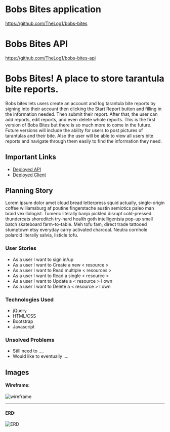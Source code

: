 # Bobs Bites application
https://github.com/TheLog1/bobs-bites
# Bobs Bites API
https://github.com/TheLog1/bobs-bites-api


# Bobs Bites! A place to store tarantula bite reports.

Bobs bites lets users create an account and log tarantula bite reports by signing into their account then clicking the Start Report button and filling in the information needed. Then submit their report. After that, the user can add reports, edit reports, and even delete whole reports. This is the first version of Bobs Bites but there is so much more to come in the future. Future versions will include the ability for users to post pictures of tarantulas and their bite. Also the user will be able to view all users bite reports and navigate through them easily to find the information they need.

## Important Links

- [Deployed API](https://bobs-bites-api.herokuapp.com/)
- [Deployed Client](https://thelog1.github.io/bobs-bites/)

## Planning Story

Lorem ipsum dolor amet cloud bread letterpress squid actually, single-origin
coffee williamsburg af poutine fingerstache austin semiotics paleo man braid
vexillologist. Tumeric literally banjo pickled disrupt cold-pressed thundercats
shoreditch try-hard health goth intelligentsia pop-up small batch skateboard
farm-to-table. Meh tofu fam, direct trade tattooed stumptown etsy everyday
carry activated charcoal. Neutra cornhole polaroid literally salvia, listicle
tofu.

### User Stories

- As a user I want to sign in/up
- As a user I want to Create a new < resource >
- As a user I want to Read multiple < resources >
- As a user I want to Read a single < resource >
- As a user I want to Update a < resource > I own
- As a user I want to Delete a < resource > I own

### Technologies Used

- jQuery
- HTML/CSS
- Bootstrap
- Javascript

### Unsolved Problems

- Still need to ....
- Would like to eventually ....

## Images

#### Wireframe:
![wireframe](https://lucidchart.zendesk.com/hc/article_attachments/360001080866/Facebook_Wireframe_-_New_Page.png)

---

#### ERD:
![ERD](https://www.smartdraw.com/entity-relationship-diagram/img/cardinality.jpg?bn=1510011144)
